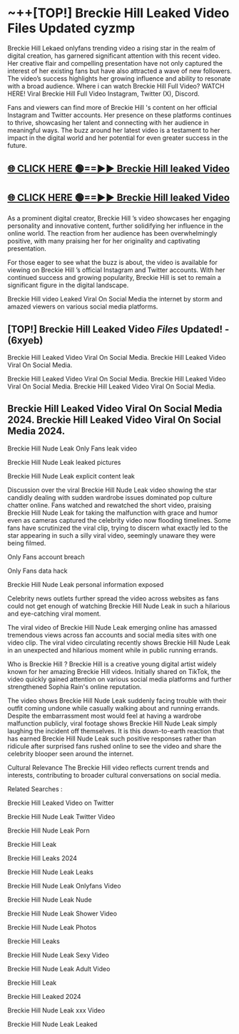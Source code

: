 # ~++[TOP!] Breckie Hill  Leaked Video Files Updated cyzmp

 Breckie Hill  Lekaed onlyfans trending video a rising star in the realm of digital creation, has garnered significant attention with this recent video. Her creative flair and compelling presentation have not only captured the interest of her existing fans but have also attracted a wave of new followers. The video’s success highlights her growing influence and ability to resonate with a broad audience.
Where i can watch  Breckie Hill  Full Video? WATCH HERE! Viral  Breckie Hill  Full Video Instagram, Twitter (X), Discord.


Fans and viewers can find more of  Breckie Hill 's content on her official Instagram and Twitter accounts. Her presence on these platforms continues to thrive, showcasing her talent and connecting with her audience in meaningful ways. The buzz around her latest video is a testament to her impact in the digital world and her potential for even greater success in the future.


## [🌐 CLICK HERE 🟢==►►  Breckie Hill  leaked Video ](https://onlyclips.site?title=Breckie_Hill_&ref=git)

## [🌐 CLICK HERE 🟢==►►  Breckie Hill  leaked Video ](https://onlyclips.site?title=Breckie_Hill_&ref=git)


As a prominent digital creator,  Breckie Hill ’s video showcases her engaging personality and innovative content, further solidifying her influence in the online world. The reaction from her audience has been overwhelmingly positive, with many praising her for her originality and captivating presentation.

For those eager to see what the buzz is about, the video is available for viewing on  Breckie Hill ’s official Instagram and Twitter accounts. With her continued success and growing popularity,  Breckie Hill  is set to remain a significant figure in the digital landscape.


  Breckie Hill  video Leaked Viral On Social Media the internet by storm and amazed viewers on various social media platforms.


## [TOP!]  Breckie Hill  Leaked Video *Files* Updated! - (6xyeb) 

 Breckie Hill  Leaked Video Viral On Social Media. Breckie Hill  Leaked Video Viral On Social Media.

 Breckie Hill  Leaked Video Viral On Social Media. Breckie Hill  Leaked Video Viral On Social Media. Breckie Hill  Leaked Video Viral On Social Media.


##  Breckie Hill  Leaked Video Viral On Social Media 2024. Breckie Hill  Leaked Video Viral On Social Media 2024.
 Breckie Hill  Nude Leak Only Fans leak video

 Breckie Hill  Nude Leak leaked pictures

 Breckie Hill  Nude Leak explicit content leak

Discussion over the viral  Breckie Hill  Nude Leak video showing the star candidly dealing with sudden wardrobe issues dominated pop culture chatter online. Fans watched and rewatched the short video, praising  Breckie Hill  Nude Leak for taking the malfunction with grace and humor even as cameras captured the celebrity video now flooding timelines. Some fans have scrutinized the viral clip, trying to discern what exactly led to the star appearing in such a silly viral video, seemingly unaware they were being filmed.


Only Fans account breach

Only Fans data hack

 Breckie Hill  Nude Leak personal information exposed

Celebrity news outlets further spread the video across websites as fans could not get enough of watching  Breckie Hill  Nude Leak in such a hilarious and eye-catching viral moment.


The viral video of  Breckie Hill  Nude Leak emerging online has amassed tremendous views across fan accounts and social media sites with one video clip. The viral video circulating recently shows  Breckie Hill  Nude Leak in an unexpected and hilarious moment while in public running errands.


Who is  Breckie Hill ?  Breckie Hill  is a creative young digital artist widely known for her amazing  Breckie Hill  videos. Initially shared on TikTok, the video quickly gained attention on various social media platforms and further strengthened Sophia Rain's online reputation.

The video shows  Breckie Hill  Nude Leak suddenly facing trouble with their outfit coming undone while casually walking about and running errands. Despite the embarrassment most would feel at having a wardrobe malfunction publicly, viral footage shows  Breckie Hill  Nude Leak simply laughing the incident off themselves. It is this down-to-earth reaction that has earned  Breckie Hill  Nude Leak such positive responses rather than ridicule after surprised fans rushed online to see the video and share the celebrity blooper seen around the internet.

Cultural Relevance The  Breckie Hill  video reflects current trends and interests, contributing to broader cultural conversations on social media.

Related Searches :

 Breckie Hill  Leaked Video on Twitter

 Breckie Hill  Nude Leak Twitter Video

 Breckie Hill  Nude Leak Porn

 Breckie Hill  Leak 

 Breckie Hill  Leaks 2024

 Breckie Hill  Nude Leak Leaks

 Breckie Hill  Nude Leak Onlyfans Video

 Breckie Hill  Nude Leak Nude

 Breckie Hill  Nude Leak Shower Video

 Breckie Hill  Nude Leak Photos

 Breckie Hill  Leaks

 Breckie Hill  Nude Leak Sexy Video

 Breckie Hill  Nude Leak Adult Video

 Breckie Hill  Leak

 Breckie Hill  Leaked 2024

 Breckie Hill  Nude Leak xxx Video

 Breckie Hill  Nude Leak Leaked
